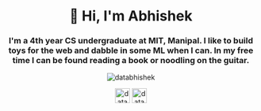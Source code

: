 <h1 align="center">👋 Hi, I'm Abhishek</h1>
<h3 align="center">I'm a 4th year CS undergraduate at MIT, Manipal. I like to build toys for the web and dabble in some ML when I can. In my free time I can be found reading a book or noodling on the guitar.</h3>

<p align="center"><img src="https://github-readme-stats.vercel.app/api/top-langs/?username=databhishek&layout=compact&hide=html" alt="databhishek" /></p>

<p align="center">
<a href="https://twitter.com/databhishek" target="blank"><img align="center" src="https://cdn.jsdelivr.net/npm/simple-icons@3.0.1/icons/twitter.svg" alt="databhishek" height="30" width="30" /></a>
<a href="https://linkedin.com/in/databhishek" target="blank"><img align="center" src="https://cdn.jsdelivr.net/npm/simple-icons@3.0.1/icons/linkedin.svg" alt="databhishek" height="30" width="30" /></a>
</p>
